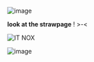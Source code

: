 <!---
TheExplosiveSystem/TheExplosiveSystem is a ✨ special ✨ repository because its `README.md` (this file) appears on your GitHub profile.
You can click the Preview link to take a look at your changes.
--->
![image](https://github.com/user-attachments/assets/d1692b8a-89c7-48dd-9b95-9ee4e73d6ff8)

**look at the strawpage** ! >-<


![IT NOX](https://github.com/user-attachments/assets/5e1aa45c-01f5-4b90-96ca-eb5ac9c5493b)

![image](https://github.com/user-attachments/assets/520eb761-7980-46d3-aa12-d4e932e9ecb3)
